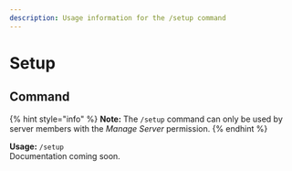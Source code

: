 ```yaml
---
description: Usage information for the /setup command
---
```


# Setup

## Command

{% hint style="info" %}
**Note:** The `/setup` command can only be used by server members with the _Manage Server_ permission.
{% endhint %}

**Usage:** `/setup`\
Documentation coming soon.
